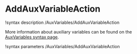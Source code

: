 # AddAuxVariableAction

!syntax description /AuxVariables/AddAuxVariableAction

More information about auxiliary variables can be found on the [AuxVariables syntax page](syntax/AuxVariables/index.md).

!syntax parameters /AuxVariables/AddAuxVariableAction
